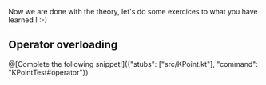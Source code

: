 Now we are done with the theory, let's do some exercices to what you have learned ! :-)

## Operator overloading

@[Complete the following snippet!]({"stubs": ["src/KPoint.kt"], "command": "KPointTest#operator"})
